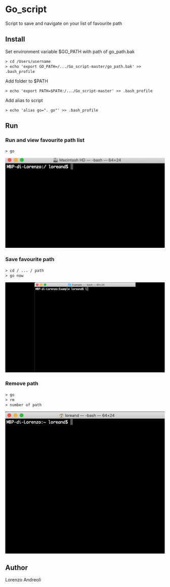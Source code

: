 # Go_script
Script to save and navigate on your list of favourite path

## Install
Set environment variable $GO_PATH with path of go_path.bak

```
> cd /Users/username
> echo 'export GO_PATH=/.../Go_script-master/go_path.bak' >> .bash_profile
```
Add folder to $PATH
```
> echo 'export PATH=$PATH:/.../Go_script-master' >> .bash_profile
```
Add alias to script	
```
> echo 'alias go=". go"' >> .bash_profile
```
## Run

### Run and view favourite path list
```
> go
```
![](https://github.com/loreand95/Go_script/blob/master/images/go-move.gif)

### Save favourite path
```
> cd / ... / path
> go now
```
![](https://github.com/loreand95/Go_script/blob/master/images/go-save.gif)

### Remove path
```
> go
> rm
> number of path
```
![](https://github.com/loreand95/Go_script/blob/master/images/go-remove.gif)

## Author
Lorenzo Andreoli
